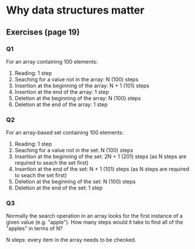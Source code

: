 # Why data structures matter

## Exercises (page 19)

### Q1
For an array containing 100 elements:
1. Reading: 1 step
2. Seaching for a value not in the array: N (100) steps
3. Insertion at the beginning of the array: N + 1 (101) steps
4. Insertion at the end of the array: 1 step
5. Deletion at the beginning of the array: N (100) steps
6. Deletion at the end of the array: 1 step

### Q2
For an array-based set containing 100 elements:
1. Reading: 1 step
2. Seaching for a value not in the set: N (100) steps
3. Insertion at the beginning of the set: 2N + 1 (201) steps (as N steps are required to seach the set first)
4. Insertion at the end of the set: N + 1 (101) steps (as N steps are required to seach the set first)
5. Deletion at the beginning of the set: N (100) steps
6. Deletion at the end of the set: 1 step

### Q3
Normally the search operation in an array looks for the first instance of a given value (e.g. "apple"). How many steps would it take to find all of the "apples" in terms of N?

N steps: every item in the array needs to be checked.